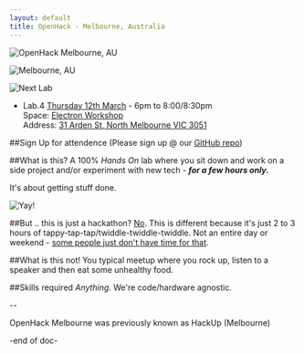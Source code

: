 ```yaml
---
layout: default
title: OpenHack - Melbourne, Australia
---
```

![OpenHack Melbourne, AU](http://i.imgur.com/CUl4rEP.png)

![Melbourne, AU](http://i.imgur.com/z6mmZ8Q.jpg)

![Next Lab](http://i.imgur.com/C6ebAuP.png)

- Lab.4 [Thursday 12th March](https://github.com/HackUpOrg/Melbourne.AU/issues/5) - 6pm to 8:00/8:30pm  
Space: [Electron Workshop](http://www.electronworkshop.com.au/)  
Address: [31 Arden St, North Melbourne VIC 3051](https://www.google.com.au/maps/place/Electron+Workshop+-+Coworking+Space/@-37.801309,144.950752,15z/data=!4m2!3m1!1s0x0:0x83bc7c2c3fb10a86?sa=X&ei=2RKJVLSUKITpmQX1hoLIBQ&ved=0CHwQ_BIwCw)

##Sign Up for attendence
(Please sign up @ our [GitHub repo](https://github.com/OpenHackOrg/Melbourne.AU/issues/6))

##What is this?
A 100% *Hands On* lab where you sit down and work on a side project and/or experiment with new tech - **_for a few hours only._**

It's about getting stuff done.

![Yay!](https://31.media.tumblr.com/b1200f335015676ba3b1a0e0096cd7c9/tumblr_inline_nb1y1lec6r1solpjm.gif)

##But .. this is just a hackathon?
[No](http://upboat.me/gc/-/no.jpg). This is different because it's just 2 to 3 hours of tappy-tap-tap/twiddle-twiddle-twiddle. Not an entire day or weekend - [some people just don't have time for that](http://i.imgur.com/M7K3Tis.gif).

##What is this not!
You typical meetup where you rock up, listen to a speaker and then eat some unhealthy food.

##Skills required
*Anything*. We're code/hardware agnostic.

--  

OpenHack Melbourne was previously known as HackUp (Melbourne)

-end of doc-

